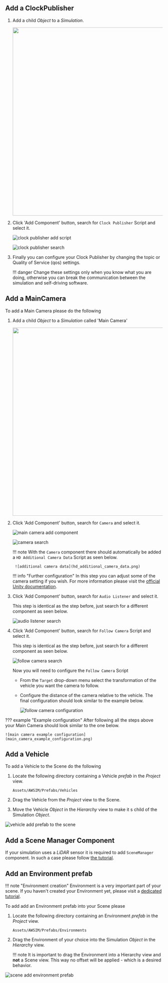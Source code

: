 ## Add a ClockPublisher
1. Add a child *Object* to a *Simulation*.

    <!-- ![clock publisher object](clock_publisher_add_object.gif) -->
    <img src=clock_publisher_add_object.gif width=600px>

1. Click 'Add Component' button, search for `Clock Publisher` Script and select it.

    ![clock publisher add script](clock_publisher_add_component.gif)

    ![clock publisher search](clock_publisher_search.png)

1. Finally you can configure your Clock Publisher by changing the topic or Quality of Service (qos) settings.

    !!! danger
        Change these settings only when you know what you are doing, otherwise you can break the communication between the simulation and self-driving software.

## Add a MainCamera
To add a Main Camera please do the following

1. Add a child *Object* to a *Simulation* called 'Main Camera'

    <!-- ![main camera add component](main_camera_add_component.gif) -->
    <img src=main_camera_add_component.gif width=600px>

1. Click 'Add Component' button, search for `Camera` and select it.

    ![main camera add component](main_camera_add_component2.gif)
    <!-- <img src=main_camera_add_component2.gif width=600px> -->

    ![camera search](camera_search.png)

    !!! note
        With the `Camera` component there should automatically be added a `HD Additional Camera Data` Script as seen below.

        ![additional camera data](hd_additional_camera_data.png)

    !!! info "Further configuration"
        In this step you can adjust some of the camera setting if you wish.
        For more information please visit the [official Unity documentation](https://docs.unity3d.com/Manual/class-Camera.html).

1. Click 'Add Component' button, search for `Audio Listener` and select it.

    This step is identical as the step before, just search for a different component as seen below.

    ![audio listener search](audio_listener_search.png)

1. Click 'Add Component' button, search for `Follow Camera` Script and select it.

    This step is identical as the step before, just search for a different component as seen below.

    ![follow camera search](follow_camera_search.png)

    Now you will need to configure the `Follow Camera` Script

    - From the `Target` drop-down menu select the transformation of the vehicle you want the camera to follow.
    - Configure the distance of the camera relative to the vehicle.
        The final configuration should look similar to the example below.

        ![follow camera configuration](follow_camera_configuration.png)

??? example "Example configuration"
    After following all the steps above your Main Camera should look similar to the one below.

    ![main camera example configuration](main_camera_example_configuration.png)

## Add a Vehicle
To add a Vehicle to the Scene do the following

1. Locate the following directory containing a Vehicle *prefab* in the *Project* view.
    
    ```
    Assets/AWSIM/Prefabs/Vehicles
    ```

1. Drag the Vehicle from the *Project* view to the Scene.

1. Move the Vehicle *Object* in the *Hierarchy* view to make it s child of the Simulation *Object*.

![vehicle add prefab to the scene](vehicle_add_to_scene.gif)

## Add a Scene Manager Component
If your simulation uses a *LiDAR* sensor it is required to add `SceneManager` component.
In such a case please follow [the tutorial](../AddASceneManager/).

## Add an Environment prefab
!!! note "Environment creation"
    Environment is a very important part of your scene.
    If you haven't created your Environment yet, please visit a [dedicated tutorial](../../AddANewEnvironment/AddAnEnvironment/).

To add add an Environment prefab into your Scene please

1. Locate the following directory  containing an Environment *prefab* in the *Project* view.

    ```
    Assets/AWSIM/Prefabs/Environments
    ```

1. Drag the Environment of your choice into the Simulation *Object* in the *Hierarchy* view.

    !!! note
        It is important to drag the Environment into a Hierarchy view and **not** a Scene view.
        This way no offset will be applied - which is a desired behavior.

![scene add environment prefab](scene_add_environment.gif)
